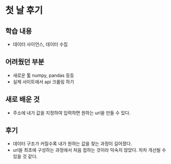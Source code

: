 # 첫 날 후기

## 학습 내용
- 데이터 사이언스, 데이터 수집

## 어려웠던 부분
- 새로운 툴 numpy, pandas 등등
- 실제 사이트에서 api 크롤링 하기

## 새로 배운 것
- 주소에 내가 값을 지정하여 입력하면 원하는 url을 만들 수 있다.

## 후기
- 데이터 구조가 커질수록 내가 원하는 값을 찾는 과정이 길어졌다.
- url을 최초에 구성하는 과정에서 처음 접하는 것이라 익숙치 않았다. 차차 개선될 수 있을 것 같다.